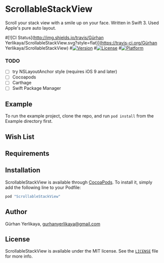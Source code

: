 # ScrollableStackView

Scroll your stack view with a smile up on your face. Written in Swift 3. Used Apple's pure auto layout.



#[![CI Status](http://img.shields.io/travis/Gürhan Yerlikaya/ScrollableStackView.svg?style=flat)](https://travis-ci.org/Gürhan Yerlikaya/ScrollableStackView)
#[![Version](https://img.shields.io/cocoapods/v/ScrollableStackView.svg?style=flat)](http://cocoapods.org/pods/ScrollableStackView)
#[![License](https://img.shields.io/cocoapods/l/ScrollableStackView.svg?style=flat)](http://cocoapods.org/pods/ScrollableStackView)
#[![Platform](https://img.shields.io/cocoapods/p/ScrollableStackView.svg?style=flat)](http://cocoapods.org/pods/ScrollableStackView)



### TODO

- [ ] try NSLayoutAnchor style (requires iOS 9 and later)
- [ ] Cocoapods
- [ ] Carthage
- [ ] Swift Package Manager

## Example

To run the example project, clone the repo, and run `pod install` from the Example directory first.

## Wish List 

## Requirements

## Installation

ScrollableStackView is available through [CocoaPods](http://cocoapods.org). To install
it, simply add the following line to your Podfile:

```ruby
pod "ScrollableStackView"
```

## Author

Gürhan Yerlikaya, gurhanyerlikaya@gmail.com

## License

ScrollableStackView is available under the MIT license. See the [`LICENSE`](LICENSE) file for more info.
